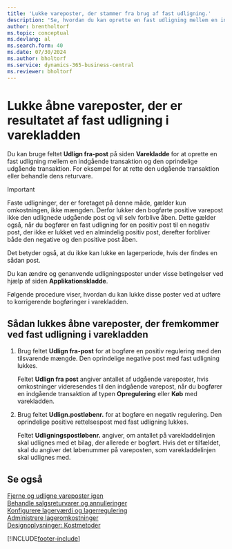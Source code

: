 ```yaml
---
title: 'Lukke vareposter, der stammer fra brug af fast udligning.'
description: 'Se, hvordan du kan oprette en fast udligning mellem en indgående transaktion og den oprindelige udgående transaktion i varekladden.'
author: brentholtorf
ms.topic: conceptual
ms.devlang: al
ms.search.form: 40
ms.date: 07/30/2024
ms.author: bholtorf
ms.service: dynamics-365-business-central
ms.reviewer: bholtorf
---
```


# Lukke åbne vareposter, der er resultatet af fast udligning i varekladden

Du kan bruge feltet **Udlign fra-post** på siden **Varekladde** for at oprette en fast udligning mellem en indgående transaktion og den oprindelige udgående transaktion. For eksempel for at rette den udgående transaktion eller behandle dens returvare.  

> [!IMPORTANT]  
> Faste udligninger, der er foretaget på denne måde, gælder kun omkostningen, ikke mængden. Derfor lukker den bogførte positive varepost ikke den udlignede udgående post og vil selv forblive åben. Dette gælder også, når du bogfører en fast udligning for en positiv post til en negativ post, der ikke er lukket ved en almindelig positiv post, derefter forbliver både den negative og den positive post åben.  
>
> Det betyder også, at du ikke kan lukke en lagerperiode, hvis der findes en sådan post.  

Du kan ændre og genanvende udligningsposter under visse betingelser ved hjælp af siden **Applikationskladde**.  

Følgende procedure viser, hvordan du kan lukke disse poster ved at udføre to korrigerende bogføringer i varekladden.  

## Sådan lukkes åbne vareposter, der fremkommer ved fast udligning i varekladden  

1. Brug feltet **Udlign fra-post** for at bogføre en positiv regulering med den tilsvarende mængde. Den oprindelige negative post med fast udligning lukkes.  

    Feltet **Udlign fra post** angiver antallet af udgående vareposter, hvis omkostninger videresendes til den indgående varepost, når du bogfører en indgående transaktion af typen **Opregulering** eller **Køb** med varekladden.  
2. Brug feltet **Udlign.postløbenr.** for at bogføre en negativ regulering. Den oprindelige positive rettelsespost med fast udligning lukkes.  

    Feltet **Udligningspostløbenr.** angiver, om antallet på varekladdelinjen skal udlignes med et bilag, der allerede er bogført. Hvis det er tilfældet, skal du angiver det løbenummer på vareposten, som varekladdelinjen skal udlignes med.

## Se også

[Fjerne og udligne vareposter igen](finance-how-to-remove-and-reapply-item-entries.md)    
[Behandle salgsreturvarer og annulleringer](sales-how-process-sales-returns-cancellations.md)    
[Konfigurere lagerværdi og lagerregulering](finance-set-up-inventory-valuation-and-costing.md)    
[Administrere lageromkostninger](finance-manage-inventory-costs.md)    
[Designoplysninger: Kostmetoder](design-details-costing-methods.md)  


[!INCLUDE[footer-include](includes/footer-banner.md)]